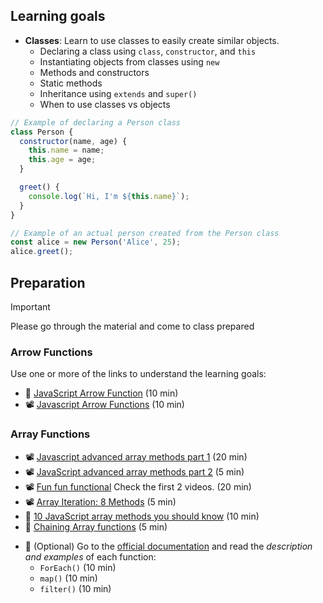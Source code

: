 ## Learning goals
 * **Classes**: Learn to use classes to easily create similar objects.
    - Declaring a class using `class`, `constructor`, and `this`
    - Instantiating objects from classes using `new`
    - Methods and constructors
    - Static methods
    - Inheritance using `extends` and `super()`
    - When to use classes vs objects


``` js
// Example of declaring a Person class
class Person {
  constructor(name, age) {
    this.name = name;
    this.age = age;
  }

  greet() {
    console.log(`Hi, I'm ${this.name}`);
  }
}

// Example of an actual person created from the Person class
const alice = new Person('Alice', 25);
alice.greet();
```
## Preparation

> [!IMPORTANT]
> Please go through the material and come to class prepared

### Arrow Functions
Use one or more of the links to understand the learning goals:

- 📖 [JavaScript Arrow Function](https://www.w3schools.com/js/js_arrow_function.asp) (10 min)
- 📽️ [Javascript Arrow Functions](https://youtu.be/DFyfbJk4sZw) (10 min)

### Array Functions
- 📽️ [Javascript advanced array methods part 1](https://youtu.be/wBKv2EX2hw8) (20 min)
- 📽️ [JavaScript advanced array methods part 2](https://youtu.be/w4FNF8FLjQU) (5 min)
- 📽️ [Fun fun functional](https://www.youtube.com/playlist?list=PL0zVEGEvSaeEd9hlmCXrk5yUyqUag-n84) Check the first 2 videos. (20 min)
- 📽️ [Array Iteration: 8 Methods](https://www.youtube.com/watch?v=Urwzk6ILvPQ) (5 min)
- 📖 [10 JavaScript array methods you should know](https://dev.to/frugencefidel/10-javascript-array-methods-you-should-know-4lk3) (10 min)
- 📖 [Chaining Array functions](https://www.geeksforgeeks.org/javascript/chaining-of-array-methods-in-javascript/) (5 min)

* 📖 (Optional) Go to the [official documentation](https://developer.mozilla.org/en-US/docs/Web/JavaScript/Reference/Global_Objects/Array/forEach) and read the *description and examples* of each function: 
   * `ForEach()` (10 min)
   * `map()` (10 min)
   * `filter()` (10 min)

